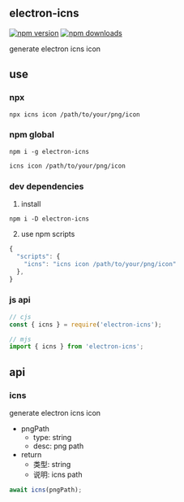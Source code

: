## electron-icns

[![npm version](https://img.shields.io/npm/v/electron-icns.svg?style=flat-square)](https://www.npmjs.org/package/electron-icns)
[![npm downloads](https://img.shields.io/npm/dm/electron-icns.svg?style=flat-square)](https://npm-stat.com/charts.html?package=electron-icns)

generate electron icns icon

## use

### npx

```shell
npx icns icon /path/to/your/png/icon
```

### npm global

```shell
npm i -g electron-icns

icns icon /path/to/your/png/icon
```

### dev dependencies

1. install

```shell
npm i -D electron-icns
```

2. use npm scripts

```javascript
{
  "scripts": {
    "icns": "icns icon /path/to/your/png/icon"
  },
}
```

### js api

```javascript
// cjs
const { icns } = require('electron-icns');

// mjs
import { icns } from 'electron-icns';
```

## api

### icns

generate electron icns icon

- pngPath
  - type: string
  - desc: png path
- return
  - 类型: string
  - 说明: icns path

```javascript
await icns(pngPath);
```
